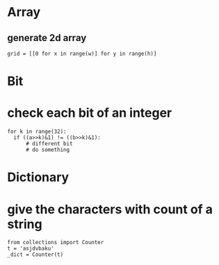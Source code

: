 # Array
## generate 2d array
```
grid = [[0 for x in range(w)] for y in range(h)]
```

# Bit
# check each bit of an integer
```
for k in range(32):
  if ((a>>k)&1) != ((b>>k)&1):
      # different bit
      # do something
```

# Dictionary
# give the characters with count of a string
```
from collections import Counter
t = 'asjdvbaku'
_dict = Counter(t)
```
